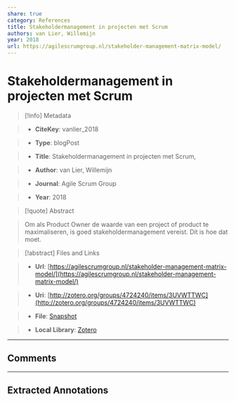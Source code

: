 ```yaml
---
share: true
category: References
title: Stakeholdermanagement in projecten met Scrum
authors: van Lier, Willemijn
year: 2018
url: https://agilescrumgroup.nl/stakeholder-management-matrix-model/
---
```

  
# Stakeholdermanagement in projecten met Scrum  
  
> [!info] Metadata  
> - **CiteKey**: vanlier_2018  
> - **Type**: blogPost  
> - **Title**: Stakeholdermanagement in projecten met Scrum,   
> - **Author**: van Lier, Willemijn  
> - **Journal**: Agile Scrum Group   
> - **Year**: 2018   
  
> [!quote] Abstract  
> Om als Product Owner de waarde van een project of product te maximaliseren, is goed stakeholdermanagement vereist. Dit is hoe dat moet.  
  
> [!abstract] Files and Links  
> - **Url**: [https://agilescrumgroup.nl/stakeholder-management-matrix-model/](https://agilescrumgroup.nl/stakeholder-management-matrix-model/)  
> - **Uri**: [http://zotero.org/groups/4724240/items/3UVWTTWC](http://zotero.org/groups/4724240/items/3UVWTTWC)  
> - **File**: [Snapshot](file:///Users/jan/Zotero/storage/EFHY7B3L/stakeholder-management-matrix-model.html)  
> - **Local Library**: [Zotero]((zotero://select/groups/4724240/items/3UVWTTWC))  
  
----  
  
## Comments  
  
  
  
----  
  
## Extracted Annotations  
  
